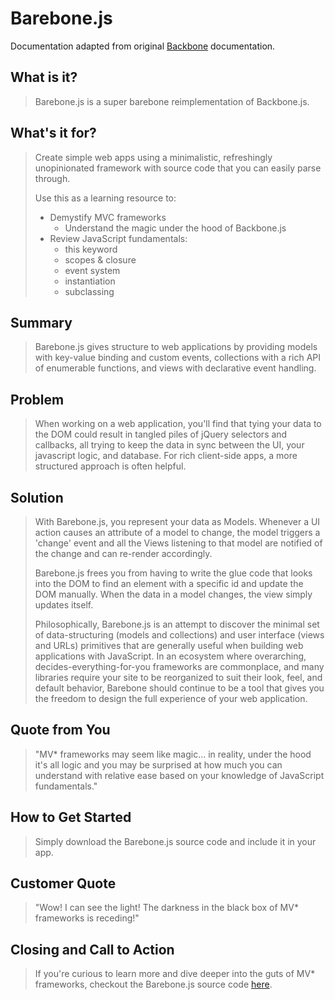 # Barebone.js #
Documentation adapted from original [Backbone](http://backbonejs.org/docs/backbone.html) documentation.

<!-- 
> This material was originally posted [here](http://www.quora.com/What-is-Amazons-approach-to-product-development-and-product-management). It is reproduced here for posterities sake.

There is an approach called "working backwards" that is widely used at Amazon. They work backwards from the customer, rather than starting with an idea for a product and trying to bolt customers onto it. While working backwards can be applied to any specific product decision, using this approach is especially important when developing new products or features.

For new initiatives a product manager typically starts by writing an internal press release announcing the finished product. The target audience for the press release is the new/updated product's customers, which can be retail customers or internal users of a tool or technology. Internal press releases are centered around the customer problem, how current solutions (internal or external) fail, and how the new product will blow away existing solutions.

If the benefits listed don't sound very interesting or exciting to customers, then perhaps they're not (and shouldn't be built). Instead, the product manager should keep iterating on the press release until they've come up with benefits that actually sound like benefits. Iterating on a press release is a lot less expensive than iterating on the product itself (and quicker!).

If the press release is more than a page and a half, it is probably too long. Keep it simple. 3-4 sentences for most paragraphs. Cut out the fat. Don't make it into a spec. You can accompany the press release with a FAQ that answers all of the other business or execution questions so the press release can stay focused on what the customer gets. My rule of thumb is that if the press release is hard to write, then the product is probably going to suck. Keep working at it until the outline for each paragraph flows. 

Oh, and I also like to write press-releases in what I call "Oprah-speak" for mainstream consumer products. Imagine you're sitting on Oprah's couch and have just explained the product to her, and then you listen as she explains it to her audience. That's "Oprah-speak", not "Geek-speak".

Once the project moves into development, the press release can be used as a touchstone; a guiding light. The product team can ask themselves, "Are we building what is in the press release?" If they find they're spending time building things that aren't in the press release (overbuilding), they need to ask themselves why. This keeps product development focused on achieving the customer benefits and not building extraneous stuff that takes longer to build, takes resources to maintain, and doesn't provide real customer benefit (at least not enough to warrant inclusion in the press release).
 -->
 
## What is it? ##
  > Barebone.js is a super barebone reimplementation of Backbone.js.

## What's it for? ##
  > Create simple web apps using a minimalistic, refreshingly unopinionated framework with source code that you can easily parse through.
  > 
  > Use this as a learning resource to:
  > * Demystify MVC frameworks
  >   - Understand the magic under the hood of Backbone.js
  > * Review JavaScript fundamentals:
  >   - this keyword
  >   - scopes & closure
  >   - event system
  >   - instantiation
  >   - subclassing

## Summary ##
  > Barebone.js gives structure to web applications by providing models with key-value binding and custom events, collections with a rich API of enumerable functions, and views with declarative event handling.  

## Problem ##
  > When working on a web application, you'll find that tying your data to the DOM could result in tangled piles of jQuery selectors and callbacks, all trying to keep the data in sync between the UI, your javascript logic, and database. For rich client-side apps, a more structured approach is often helpful.

## Solution ##
  > With Barebone.js, you represent your data as Models. Whenever a UI action causes an attribute of a model to change, the model triggers a 'change' event and all the Views listening to that model are notified of the change and can re-render accordingly. 
  > 
  > Barebone.js frees you from having to write the glue code that looks into the DOM to find an element with a specific id and update the DOM manually. When the data in a model changes, the view simply updates itself. 
  > 
  > Philosophically, Barebone.js is an attempt to discover the minimal set of data-structuring (models and collections) and user interface (views and URLs) primitives that are generally useful when building web applications with JavaScript. In an ecosystem where overarching, decides-everything-for-you frameworks are commonplace, and many libraries require your site to be reorganized to suit their look, feel, and default behavior, Barebone should continue to be a tool that gives you the freedom to design the full experience of your web application. 

## Quote from You ##
  > "MV* frameworks may seem like magic... in reality, under the hood it's all logic and you may be surprised at how much you can understand with relative ease based on your knowledge of JavaScript fundamentals."

## How to Get Started ##
  > Simply download the Barebone.js source code and include it in your app.

## Customer Quote ##
  > "Wow! I can see the light! The darkness in the black box of MV* frameworks is receding!"

## Closing and Call to Action ##
  > If you're curious to learn more and dive deeper into the guts of MV* frameworks, checkout the Barebone.js source code [here](https://kuychaco.github.io/Barebone.js/docs/BAREBONE.html). 
